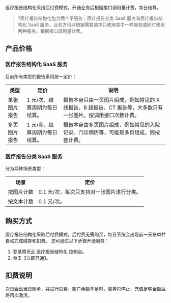 医疗报告结构化采用后付费模式，开通业务后根据接口调用量计费，每日结算。

>?医疗报告结构化包含两个子服务：医疗报告分类 SaaS 服务和医疗报告结构化 SaaS 服务。业务方可以根据需要选择只使用其中一种服务或同时使用两种服务。根据接口调用量计费。

## 产品价格
### 医疗报告结构化 SaaS 服务
目前所有类型的报告采用统一定价：
<table>
<tr>
<th>类型</th>
<th>定价</th>
<th>说明</th>
</tr>
<tr>
<td>单张图片报告</td>
<td>1 元/次，结算周期为每日结算。</td>
<td>报告本身只由一页图片组成，例如常见的 X 线报告、B 超报告、CT 报告等，大多数只有一张图片。按调用接口次数计费。</td>
</tr>
<tr>
<td>多页图片报告</td>
<td>1 元/套，结算周期为每日结算。</td>
<td>报告本身由多页图片组成，例如常见的入院记录、门诊病历等，可能是多页组成，则按套计费。</td>
</tr>
</table>

### 医疗报告分类 SaaS 服务
分为两种场景类型：
<table>
<tr>
<th>场景</th>
<th>定价</th>
</tr>
<tr>
<td>按图片计数</td>
<td>0.1 元/次，每次只支持对一张图片进行分类。</td>
</tr>
<tr>
<td>按文本计数</td>
<td>0.1 元/次。</td>
</tr>
</table>

## 购买方式
医疗报告结构化采取后付费模式，后付费无需购买，每日系统会出现前一天账单并自动完成结算和扣费。
您可通过以下步骤开通服务：
1. 登录腾讯云 医疗报告结构化 控制台。
2. 单击【立即开通】。

## 扣费说明
次日会出当日账单，并进行扣费，账户余额不足时，服务将停止，充值足够金额后将再次激活。
